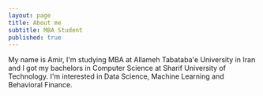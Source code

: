 ```yaml
---
layout: page
title: About me
subtitle: MBA Student
published: true
---
```


My name is Amir, I'm studying MBA at Allameh Tabataba'e University in Iran and I got my bachelors in Computer Science at Sharif University of Technology. I'm interested in Data Science, Machine Learning and Behavioral Finance.